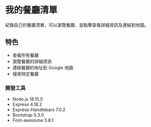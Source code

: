 # 我的餐廳清單
紀錄自己的餐廳清單，可以瀏覽餐廳、並點擊查看詳細資訊及連結到地圖。

## 特色
- 查看所有餐廳
- 瀏覽餐廳的詳細資訊
- 連結餐廳的地址到 Google 地圖
- 搜尋特定餐廳

### 開發工具
- Node.js 18.15.0
- Express 4.18.2
- Express-Handlebars 7.0.2
- Bootstrap 5.3.0
- Font-awesome 5.8.1